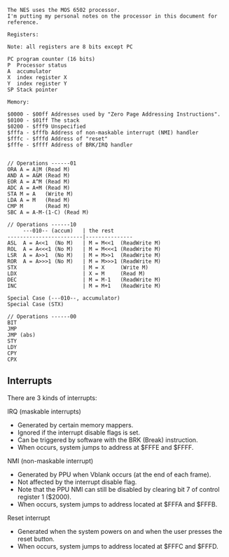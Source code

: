 ```
The NES uses the MOS 6502 processor.
I'm putting my personal notes on the processor in this document for reference.

Registers:

Note: all registers are 8 bits except PC

PC program counter (16 bits)
P  Processor status
A  accumulator
X  index register X
Y  index register Y
SP Stack pointer

Memory:

$0000 - $00ff Addresses used by "Zero Page Addressing Instructions".
$0100 - $01ff The stack
$0200 - $fff9 Unspecified
$fffa - $fffb Address of non-maskable interrupt (NMI) handler
$fffc - $fffd Address of "reset"
$fffe - $ffff Address of BRK/IRQ handler


// Operations ------01
ORA A = A|M (Read M)
AND A = A&M (Read M)
EOR A = A^M (Read M)
ADC A = A+M (Read M)
STA M = A   (Write M)
LDA A = M   (Read M)
CMP M       (Read M)
SBC A = A-M-(1-C) (Read M)

// Operations ------10
     ---010-- (accum)   | the rest
------------------------|---------------
ASL  A = A<<1  (No M)   | M = M<<1  (ReadWrite M)
ROL  A = A<<<1 (No M)   | M = M<<<1 (ReadWrite M)
LSR  A = A>>1  (No M)   | M = M>>1  (ReadWrite M)
ROR  A = A>>>1 (No M)   | M = M>>>1 (ReadWrite M)
STX                     | M = X     (Write M) 
LDX                     | X = M     (Read M)
DEC                     | M = M-1   (ReadWrite M)
INC                     | M = M+1   (ReadWrite M)

Special Case (---010--, accumulator)
Special Case (STX)

// Operations ------00
BIT
JMP
JMP (abs)
STY
LDY
CPY
CPX
```

## Interrupts

There are 3 kinds of interrupts:

IRQ (maskable interrupts)
* Generated by certain memory mappers.
* Ignored if the interrupt disable flags is set.
* Can be triggered by software with the BRK (Break) instruction.
* When occurs, system jumps to address at $FFFE and $FFFF.

NMI (non-maskable interrupt)
* Generated by PPU when Vblank occurs (at the end of each frame).
* Not affected by the interrupt disable flag.
* Note that the PPU NMI can still be disabled by clearing bit 7 of control register 1 ($2000).
* When occurs, system jumps to address located at $FFFA and $FFFB.

Reset interrupt
* Generated when the system powers on and when the user presses the reset button.
* When occurs, system jumps to address located at $FFFC and $FFFD.

